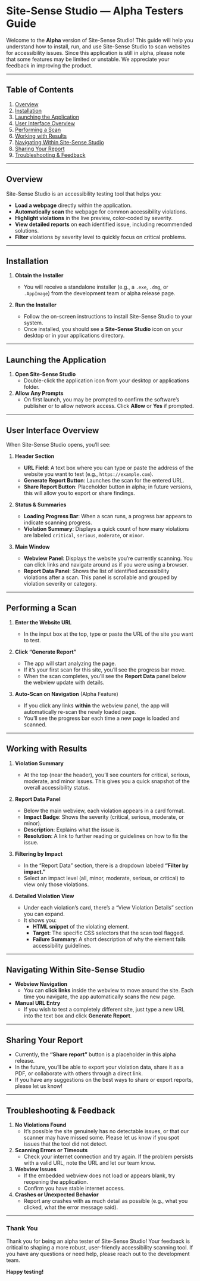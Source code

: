# Site-Sense Studio — Alpha Testers Guide

Welcome to the **Alpha** version of Site-Sense Studio! This guide will help you understand how to install, run, and use Site-Sense Studio to scan websites for accessibility issues. Since this application is still in alpha, please note that some features may be limited or unstable. We appreciate your feedback in improving the product.

---

## Table of Contents

1. [Overview](#overview)  
2. [Installation](#installation)  
3. [Launching the Application](#launching-the-application)  
4. [User Interface Overview](#user-interface-overview)  
5. [Performing a Scan](#performing-a-scan)  
6. [Working with Results](#working-with-results)  
7. [Navigating Within Site-Sense Studio](#navigating-within-site-sense-studio)  
8. [Sharing Your Report](#sharing-your-report)  
9. [Troubleshooting & Feedback](#troubleshooting--feedback)

---

## Overview

Site-Sense Studio is an accessibility testing tool that helps you:

- **Load a webpage** directly within the application.  
- **Automatically scan** the webpage for common accessibility violations.  
- **Highlight violations** in the live preview, color-coded by severity.  
- **View detailed reports** on each identified issue, including recommended solutions.  
- **Filter** violations by severity level to quickly focus on critical problems.  

---

## Installation

1. **Obtain the Installer**  
   - You will receive a standalone installer (e.g., a `.exe`, `.dmg`, or `.AppImage`) from the development team or alpha release page.

2. **Run the Installer**  
   - Follow the on-screen instructions to install Site-Sense Studio to your system.  
   - Once installed, you should see a **Site-Sense Studio** icon on your desktop or in your applications directory.

---

## Launching the Application

1. **Open Site-Sense Studio**  
   - Double-click the application icon from your desktop or applications folder.  
2. **Allow Any Prompts**  
   - On first launch, you may be prompted to confirm the software’s publisher or to allow network access. Click **Allow** or **Yes** if prompted.

---

## User Interface Overview

When Site-Sense Studio opens, you’ll see:

1. **Header Section**  
   - **URL Field**: A text box where you can type or paste the address of the website you want to test (e.g., `https://example.com`).  
   - **Generate Report Button**: Launches the scan for the entered URL.  
   - **Share Report Button**: Placeholder button in alpha; in future versions, this will allow you to export or share findings.

2. **Status & Summaries**  
   - **Loading Progress Bar**: When a scan runs, a progress bar appears to indicate scanning progress.  
   - **Violation Summary**: Displays a quick count of how many violations are labeled `critical`, `serious`, `moderate`, or `minor`.

3. **Main Window**  
   - **Webview Panel**: Displays the website you’re currently scanning. You can click links and navigate around as if you were using a browser.  
   - **Report Data Panel**: Shows the list of identified accessibility violations after a scan. This panel is scrollable and grouped by violation severity or category.

---

## Performing a Scan

1. **Enter the Website URL**  
   - In the input box at the top, type or paste the URL of the site you want to test.  

2. **Click “Generate Report”**  
   - The app will start analyzing the page.  
   - If it’s your first scan for this site, you’ll see the progress bar move.  
   - When the scan completes, you’ll see the **Report Data** panel below the webview update with details.

3. **Auto-Scan on Navigation** (Alpha Feature)  
   - If you click any links **within** the webview panel, the app will automatically re-scan the newly loaded page.  
   - You’ll see the progress bar each time a new page is loaded and scanned.

---

## Working with Results

1. **Violation Summary**  
   - At the top (near the header), you’ll see counters for critical, serious, moderate, and minor issues. This gives you a quick snapshot of the overall accessibility status.

2. **Report Data Panel**  
   - Below the main webview, each violation appears in a card format.  
   - **Impact Badge**: Shows the severity (critical, serious, moderate, or minor).  
   - **Description**: Explains what the issue is.  
   - **Resolution**: A link to further reading or guidelines on how to fix the issue.

3. **Filtering by Impact**  
   - In the “Report Data” section, there is a dropdown labeled **“Filter by impact.”**  
   - Select an impact level (all, minor, moderate, serious, or critical) to view only those violations.

4. **Detailed Violation View**  
   - Under each violation’s card, there’s a “View Violation Details” section you can expand.  
   - It shows you:
     - **HTML snippet** of the violating element.  
     - **Target**: The specific CSS selectors that the scan tool flagged.  
     - **Failure Summary**: A short description of why the element fails accessibility guidelines.

---

## Navigating Within Site-Sense Studio

- **Webview Navigation**  
  - You can **click links** inside the webview to move around the site. Each time you navigate, the app automatically scans the new page.  
- **Manual URL Entry**  
  - If you wish to test a completely different site, just type a new URL into the text box and click **Generate Report**.

---

## Sharing Your Report

- Currently, the **“Share report”** button is a placeholder in this alpha release.  
- In the future, you’ll be able to export your violation data, share it as a PDF, or collaborate with others through a direct link.  
- If you have any suggestions on the best ways to share or export reports, please let us know!

---

## Troubleshooting & Feedback

1. **No Violations Found**  
   - It’s possible the site genuinely has no detectable issues, or that our scanner may have missed some. Please let us know if you spot issues that the tool did not detect.  
2. **Scanning Errors or Timeouts**  
   - Check your internet connection and try again. If the problem persists with a valid URL, note the URL and let our team know.  
3. **Webview Issues**  
   - If the embedded webview does not load or appears blank, try reopening the application.  
   - Confirm you have stable internet access.  
4. **Crashes or Unexpected Behavior**  
   - Report any crashes with as much detail as possible (e.g., what you clicked, what the error message said).

---

### Thank You

Thank you for being an alpha tester of Site-Sense Studio! Your feedback is critical to shaping a more robust, user-friendly accessibility scanning tool. If you have any questions or need help, please reach out to the development team.

**Happy testing!**
